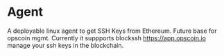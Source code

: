 # Agent
A deployable linux agent to get SSH Keys from Ethereum. Future base for opscoin mgmt.
Currently it suppports blockssh https://app.opscoin.io manage your ssh keys in the blockchain.